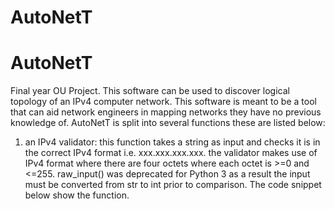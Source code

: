 # AutoNetT
# AutoNetT
Final year OU Project.
This software can be used to discover logical topology of an IPv4 computer network. 
This software is meant to be a tool that can aid network engineers in mapping networks they have no 
previous knowledge of.
AutoNetT is split into several functions these are listed below:

1. an IPv4 validator: this function takes a string as input and checks it is in the correct IPv4 format i.e. xxx.xxx.xxx.xxx.
the validator makes use of IPv4 format where there are four octets where each octet is >=0 and <=255. 
raw_input() was deprecated for Python 3 as a result the input must be converted from str to int prior to comparison. 
The code snippet below show the function.

